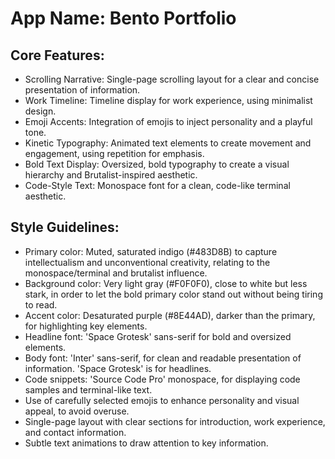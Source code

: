 # **App Name**: Bento Portfolio

## Core Features:

- Scrolling Narrative: Single-page scrolling layout for a clear and concise presentation of information.
- Work Timeline: Timeline display for work experience, using minimalist design.
- Emoji Accents: Integration of emojis to inject personality and a playful tone.
- Kinetic Typography: Animated text elements to create movement and engagement, using repetition for emphasis.
- Bold Text Display: Oversized, bold typography to create a visual hierarchy and Brutalist-inspired aesthetic.
- Code-Style Text: Monospace font for a clean, code-like terminal aesthetic.

## Style Guidelines:

- Primary color: Muted, saturated indigo (#483D8B) to capture intellectualism and unconventional creativity, relating to the monospace/terminal and brutalist influence.
- Background color: Very light gray (#F0F0F0), close to white but less stark, in order to let the bold primary color stand out without being tiring to read.
- Accent color: Desaturated purple (#8E44AD), darker than the primary, for highlighting key elements.
- Headline font: 'Space Grotesk' sans-serif for bold and oversized elements.
- Body font: 'Inter' sans-serif, for clean and readable presentation of information. 'Space Grotesk' is for headlines.
- Code snippets: 'Source Code Pro' monospace, for displaying code samples and terminal-like text.
- Use of carefully selected emojis to enhance personality and visual appeal, to avoid overuse.
- Single-page layout with clear sections for introduction, work experience, and contact information.
- Subtle text animations to draw attention to key information.